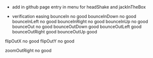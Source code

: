 - add in github page entry in menu for headShake and jackInTheBox

- verification easing
bounceIn		no good
bounceInDown	no good
bounceInLeft	no good
bounceInRight	no good
bounceInUp		no good
bounceOut		no good
bounceOutDown	good
bounceOutLeft	good
bounceOutRight  good
bounceOutUp		good

flipOutX		no good
flipOutY		no good

zoomOutRight	no good